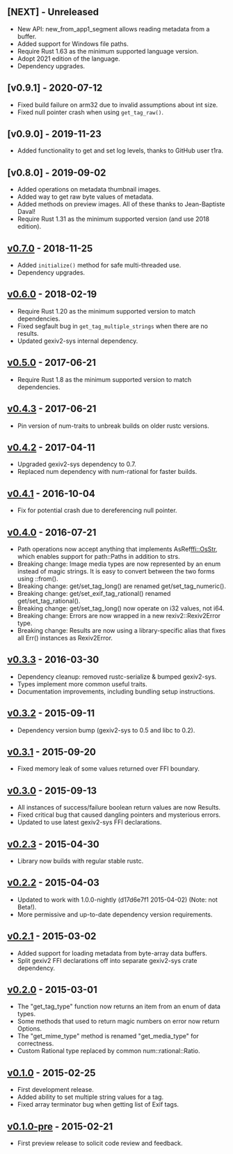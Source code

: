 <!--
SPDX-FileCopyrightText: 2015–2022 Felix A. Crux <felixc@felixcrux.com> and CONTRIBUTORS
SPDX-License-Identifier: CC0-1.0
-->

## [NEXT] - Unreleased
  * New API: new_from_app1_segment allows reading metadata from a buffer.
  * Added support for Windows file paths.
  * Require Rust 1.63 as the minimum supported language version.
  * Adopt 2021 edition of the language.
  * Dependency upgrades.

## [v0.9.1] - 2020-07-12
  * Fixed build failure on arm32 due to invalid assumptions about int size.
  * Fixed null pointer crash when using `get_tag_raw()`.

## [v0.9.0] - 2019-11-23
  * Added functionality to get and set log levels, thanks to GitHub user t1ra.

## [v0.8.0] - 2019-09-02
  * Added operations on metadata thumbnail images.
  * Added way to get raw byte values of metadata.
  * Added methods on preview images. All of these thanks to Jean-Baptiste Daval!
  * Require Rust 1.31 as the minimum supported version (and use 2018 edition).

## [v0.7.0] - 2018-11-25
  * Added `initialize()` method for safe multi-threaded use.
  * Dependency upgrades.

## [v0.6.0] - 2018-02-19
  * Require Rust 1.20 as the minimum supported version to match dependencies.
  * Fixed segfault bug in `get_tag_multiple_strings` when there are no results.
  * Updated gexiv2-sys internal dependency.

## [v0.5.0] - 2017-06-21
  * Require Rust 1.8 as the minimum supported version to match dependencies.

## [v0.4.3] - 2017-06-21
  * Pin version of num-traits to unbreak builds on older rustc versions.

## [v0.4.2] - 2017-04-11
  * Upgraded gexiv2-sys dependency to 0.7.
  * Replaced num dependency with num-rational for faster builds.

## [v0.4.1] - 2016-10-04
  * Fix for potential crash due to dereferencing null pointer.

## [v0.4.0] - 2016-07-21
  * Path operations now accept anything that implements AsRef<ffi::OsStr>,
    which enables support for path::Paths in addition to strs.
  * Breaking change: Image media types are now represented by an enum instead of
    magic strings. It is easy to convert between the two forms using ::from().
  * Breaking change: get/set_tag_long() are renamed get/set_tag_numeric().
  * Breaking change: get/set_exif_tag_rational() renamed get/set_tag_rational().
  * Breaking change: get/set_tag_long() now operate on i32 values, not i64.
  * Breaking change: Errors are now wrapped in a new rexiv2::Rexiv2Error type.
  * Breaking change: Results are now using a library-specific alias that fixes
    all Err() instances as Rexiv2Error.

## [v0.3.3] - 2016-03-30
  * Dependency cleanup: removed rustc-serialize & bumped gexiv2-sys.
  * Types implement more common useful traits.
  * Documentation improvements, including bundling setup instructions.

## [v0.3.2] - 2015-09-11
  * Dependency version bump (gexiv2-sys to 0.5 and libc to 0.2).

## [v0.3.1] - 2015-09-20
  * Fixed memory leak of some values returned over FFI boundary.

## [v0.3.0] - 2015-09-13
  * All instances of success/failure boolean return values are now Results.
  * Fixed critical bug that caused dangling pointers and mysterious errors.
  * Updated to use latest gexiv2-sys FFI declarations.

## [v0.2.3] - 2015-04-30
  * Library now builds with regular stable rustc.

## [v0.2.2] - 2015-04-03
  * Updated to work with 1.0.0-nightly (d17d6e7f1 2015-04-02) (Note: not Beta!).
  * More permissive and up-to-date dependency version requirements.

## [v0.2.1] - 2015-03-02
  * Added support for loading metadata from byte-array data buffers.
  * Split gexiv2 FFI declarations off into separate gexiv2-sys crate dependency.

## [v0.2.0] - 2015-03-01
  * The "get_tag_type" function now returns an item from an enum of data types.
  * Some methods that used to return magic numbers on error now return Options.
  * The "get_mime_type" method is renamed "get_media_type" for correctness.
  * Custom Rational type replaced by common num::rational::Ratio.

## [v0.1.0] - 2015-02-25
  * First development release.
  * Added ability to set multiple string values for a tag.
  * Fixed array terminator bug when getting list of Exif tags.

## [v0.1.0-pre] - 2015-02-21
  * First preview release to solicit code review and feedback.


[v0.7.0]: https://github.com/felixc/rexiv2/compare/v0.6.0...v0.7.0
[v0.6.0]: https://github.com/felixc/rexiv2/compare/v0.5.0...v0.6.0
[v0.5.0]: https://github.com/felixc/rexiv2/compare/v0.4.3...v0.5.0
[v0.4.3]: https://github.com/felixc/rexiv2/compare/v0.4.2...v0.4.3
[v0.4.2]: https://github.com/felixc/rexiv2/compare/v0.4.1...v0.4.2
[v0.4.1]: https://github.com/felixc/rexiv2/compare/v0.4.0...v0.4.1
[v0.4.0]: https://github.com/felixc/rexiv2/compare/v0.3.3...v0.4.0
[v0.3.3]: https://github.com/felixc/rexiv2/compare/v0.3.2...v0.3.3
[v0.3.2]: https://github.com/felixc/rexiv2/compare/v0.3.1...v0.3.2
[v0.3.1]: https://github.com/felixc/rexiv2/compare/v0.3.0...v0.3.1
[v0.3.0]: https://github.com/felixc/rexiv2/compare/v0.2.3...v0.3.0
[v0.2.3]: https://github.com/felixc/rexiv2/compare/v0.2.2...v0.2.3
[v0.2.2]: https://github.com/felixc/rexiv2/compare/v0.2.1...v0.2.2
[v0.2.1]: https://github.com/felixc/rexiv2/compare/v0.2.0...v0.2.1
[v0.2.0]: https://github.com/felixc/rexiv2/compare/v0.1.0...v0.2.0
[v0.1.0]: https://github.com/felixc/rexiv2/compare/25c31ad...v0.1.0
[v0.1.0-pre]: https://github.com/felixc/rexiv2/commit/25c31ad5a0bdbc51ce95e416f1931771fdfd950d
